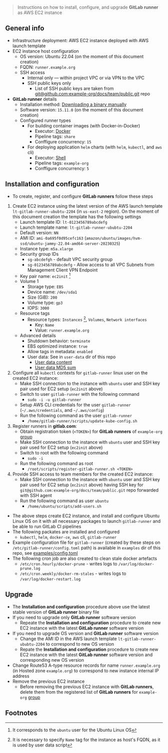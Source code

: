 > Instructions on how to install, configure, and upgrade **GitLab runner** as AWS EC2 instance

## General info

* Infrastructure deployment: AWS EC2 instance deployed with AWS launch template
* EC2 instance host configuration
    * OS version: Ubuntu 22.04 (on the moment of this document creation)
    * FQDN: `runner.example.org`
    * SSH access
        * Internal only — within project VPC or via VPN to the VPC
        * SSH public keys only 
            * List of SSH public keys are taken from [git@github.com:example-org/docs/team/public.git](https://github.com/example-org/docs/team/public#ssh-public-keys) repo
* **GitLab runner** details
    * Installation method: [Downloading a binary manually](https://docs.gitlab.com/runner/install/linux-manually.html#using-binary-file)
    * Software version: `15.11.0` (on the moment of this document creation)
    * Configured runner types
        * For building container images (with Docker-in-Docker)
            * Executor: [Docker](https://docs.gitlab.com/runner/executors/docker.html)
            * Pipeline tags: `share`
            * Conffigure concurrency: `15`
        * For deploying application `helm` charts (with `helm`, `kubectl`, and `aws` cli)
            * Executor: [Shell](https://docs.gitlab.com/runner/executors/shell.html)
            * Pipeline tags: `example-org`
            * Conffigure concurrency: `5`

## Installation and configuration

* To create, register, and configure **GitLab runners** follow these steps

1. Create EC2 instance using the latest version of the AWS launch template `lt-gitlab-runner-ububtu-2204` (in `us-east-2` region). On the moment of this document creation the template has the following settings
    * Launch template ID: `lt-0123456789abcdefg`
    * Launch template name: `lt-gitlab-runner-ububtu-2204`
    * Default version: `NN`
    * AMI ID: `ami-0a695f0d95cefc163` (`amazon/ubuntu/images/hvm-ssd/ubuntu-jammy-22.04-amd64-server-20230325`)
    * Instance type: `m5a.xlarge`
    * Security group IDs
        * `sg-abcdefgh` - default VPC security group
        *  `sg-0123456789abcdefg` - Allow access to all VPC Subnets from Management Client VPN Endpoint
    * Key pair name: `ec2init` [^a]
    * Volume 1
        * Storage type: `EBS`
        * Device name: `/dev/sda1`
        * Size (GiB): `200`
        * Volume type: `gp3`
        * IOPS: `3000`
    * Resource tags
        * Resource types: `Instances` [^b], `Volumes`, `Network interfaces`
            * Key: `Name`
            * Value: `runner.example.org`
    * Advanced details
        * Shutdown behavior: `terminate`
        * EBS optimized instance: `true`
        * Allow tags in metadata: `enabled`
        * User data: See in `user-data` dir of this repo
            * [User data content](user-data/user-data.content)
            * [User data MD5 sum](user-data/user-data.md5sum)
1. Configure all `kubectl` contexts for `gitlab-runner` linux user on the created EC2 instance:
    * Make SSH connection to the instance with `ubuntu` user and SSH key pair used for EC2 setup (`ec2init` above)
    * Switch to user `gitlab-runner` with the following command
        * `sudo -i -u gitlab-runner`
    * Setup AWS CLI credentials for the user `gitlab-runner` (`~/.aws/credentials`, and `~/.aws/config`)
    * Run the following command as the user `gitlab-runner`
        * `/home/gitlab-runner/scripts/update-kube-config.sh`
1. Register runners in **gitlab.com**:
    * Obtain registration token (`<TOKEN>`) for **GitLab runners** of `example-org` [group](https://gitlab.com/groups/example-org/-/runners)
    * Make SSH connection to the instance with `ubuntu` user and SSH key pair used for EC2 setup (`ec2init` above)
    * Switch to root with the following command
        * `sudo -i`
    * Run the following command as root
        * `/root/scripts/register-gitlab-runner.sh <TOKEN>`
1. Provide SSH access to team members for the created EC2 instance:
    * Make SSH connection to the instance with `ubuntu` user and SSH key pair used for EC2 setup (`ec2init` above) having SSH key for `git@github.com:example-org/docs/team/public.git` repo forwarded with SSH agent
    * Run the following command as user `ubuntu`
        *  `/home/ubuntu/scripts/add-users.sh`

[^a]: It corresponds to the `ubuntu` user for the Ubuntu Linux OS
[^b]: It is necessary to specify `Name` tag for the instance as host's FQDN, as it is used by user data script

* The above steps create EC2 instance, and install and configure Ubuntu Linux OS on it with all necessary packages to launch `gitlab-runner` and be able to run GitLab CI pipelines
* The following packates are installed and configured
    * `kubectl`, `helm`, `docker-ce`, `aws` cli, `gitlab-runner`
* Example configuration file for `gitlab-runner` (created by these steps on `/etc/gitlab-runner/config.toml` path) is available in `examples` dir of this repo, see [examples/config.toml](examples/config.toml)
* The following cron job are also created to clean stale docker artefacts
    * `/etc/cron.hourly/docker-prune` - writes logs to `/var/log/docker-prune.log`
    * `/etc/cron.weekly/docker-rm-stales` - writes logs to `/var/log/docker-restart.log`

## Upgrade

* The **Installation and configuration** procedure above use the latest stable version of **GitLab runner** binary file
* If you need to upgrade only **GitLab runner** software version
    * Repeate the **Installation and configuration** procedure to create new EC2 instance with the latest **GitLab runner** software version
* If you need to upgrade OS version and **GitLab runner** software version
    * Change the AMI ID in the AWS launch template `lt-gitlab-runner-ububtu-2204` to correspond to new OS version
    * Repate the **Installation and configuration** procedure to create new EC2 instance with the latest **GitLab runner** software version and corresponding new OS version
* Change Route53 A-type resource records for name `runner.example.org` (in Hosted zone `example.org`) to correspond to new instance internal IP address 
* Remove the previous EC2 instance
    * Before removing the previous EC2 instance with **GitLab runners**, delete them from the registered list of **GitLab runners** for `example-org` [group](https://gitlab.com/groups/example-org/-/runners)

## Footnotes
